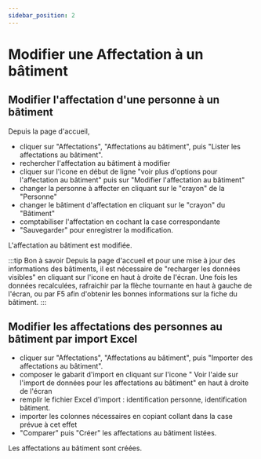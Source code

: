 ```yaml
---
sidebar_position: 2
---
```

# Modifier une Affectation à un bâtiment


## Modifier l'affectation d'une personne à un bâtiment

Depuis la page d'accueil,

-   cliquer sur "Affectations", "Affectations au bâtiment", puis "Lister les affectations au bâtiment".
-   rechercher l'affectation au bâtiment à modifier
-   cliquer sur l'icone en début de ligne "voir plus d'options pour l'affectation au bâtiment" puis sur "Modifier l'affectation au bâtiment"
-   changer la personne à affecter en cliquant sur le "crayon" de la "Personne"
-   changer le bâtiment d'affectation en cliquant sur le "crayon" du "Bâtiment"
-   comptabiliser l'affectation en cochant la case correspondante
-   "Sauvegarder" pour enregistrer la modification.

L'affectation au bâtiment est modifiée.

:::tip Bon à savoir
Depuis la page d'accueil et pour une mise à jour des informations des bâtiments, il est nécessaire de "recharger les données visibles" en cliquant sur l'icone en haut à droite de l'écran. Une fois les données recalculées, rafraichir par la flèche tournante en haut à gauche de l'écran, ou par F5 afin d'obtenir les bonnes informations sur la fiche du bâtiment.
:::


## Modifier les affectations des personnes au bâtiment par import Excel

-   cliquer sur "Affectations", "Affectations au bâtiment", puis "Importer des affectations au bâtiment".
-   composer le gabarit d'import en cliquant sur l'icone " Voir l'aide sur l'import de données pour les affectations au bâtiment" en haut à droite de l'écran
-   remplir le fichier Excel d'import : identification personne, identification bâtiment.
-   importer les colonnes nécessaires en copiant collant dans la case prévue à cet effet
-   "Comparer" puis "Créer" les affectations au bâtiment listées.

Les affectations au bâtiment sont créées.
